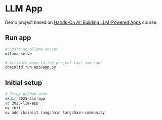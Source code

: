 # LLM App

Demo project based on [Hands-On AI: Building LLM-Powered Apps](https://www.linkedin.com/learning/hands-on-ai-building-llm-powered-apps?trk=learning-course_related-content-card&upsellOrderOrigin=default_guest_learning) course.

## Run app

```bash
# Start an ollama server
ollama serve

# Activate venv in the project root and run:
chainlid run app/app.py
```

## Initial setup

```bash
# Setup python venv
mkdir 2025-llm-app
cd 2025-llm-app
uv init
uv add chainlit langchain langchain-community
```


